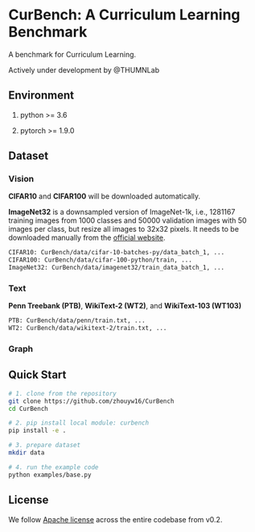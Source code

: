 # CurBench: A Curriculum Learning Benchmark

A benchmark for Curriculum Learning.

Actively under development by @THUMNLab


## Environment

1. python >= 3.6

2. pytorch >= 1.9.0


## Dataset

### Vision

**CIFAR10** and **CIFAR100** will be downloaded automatically.

**ImageNet32** is a downsampled version of ImageNet-1k, i.e., 1281167 training images from 1000 classes and 50000 validation images with 50 images per class, but resize all images to 32x32 pixels. It needs to be downloaded manually from the [official website](https://image-net.org/download.php). 

``` bash
CIFAR10: CurBench/data/cifar-10-batches-py/data_batch_1, ...
CIFAR100: CurBench/data/cifar-100-python/train, ...
ImageNet32: CurBench/data/imagenet32/train_data_batch_1, ...
```

### Text

**Penn Treebank (PTB)**, **WikiText-2 (WT2)**, and **WikiText-103 (WT103)**
``` bash
PTB: CurBench/data/penn/train.txt, ...
WT2: CurBench/data/wikitext-2/train.txt, ...
```

### Graph


## Quick Start

``` bash
# 1. clone from the repository
git clone https://github.com/zhouyw16/CurBench
cd CurBench

# 2. pip install local module: curbench
pip install -e .

# 3. prepare dataset
mkdir data

# 4. run the example code
python examples/base.py
```


## License
We follow [Apache license](LICENSE) across the entire codebase from v0.2.
